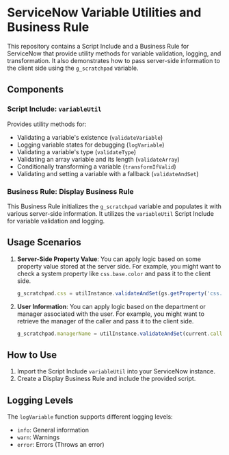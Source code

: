 # ServiceNow Variable Utilities and Business Rule

This repository contains a Script Include and a Business Rule for ServiceNow that provide utility methods for variable validation, logging, and transformation. It also demonstrates how to pass server-side information to the client side using the `g_scratchpad` variable.

## Components

### Script Include: `variableUtil`

Provides utility methods for:
- Validating a variable's existence (`validateVariable`)
- Logging variable states for debugging (`logVariable`)
- Validating a variable's type (`validateType`)
- Validating an array variable and its length (`validateArray`)
- Conditionally transforming a variable (`transformIfValid`)
- Validating and setting a variable with a fallback (`validateAndSet`)

### Business Rule: Display Business Rule

This Business Rule initializes the `g_scratchpad` variable and populates it with various server-side information. It utilizes the `variableUtil` Script Include for variable validation and logging.

## Usage Scenarios

1. **Server-Side Property Value**: You can apply logic based on some property value stored at the server side. For example, you might want to check a system property like `css.base.color` and pass it to the client side.

    ```javascript
    g_scratchpad.css = utilInstance.validateAndSet(gs.getProperty('css.base.color'), "Variable does not exist or has no value");
    ```

2. **User Information**: You can apply logic based on the department or manager associated with the user. For example, you might want to retrieve the manager of the caller and pass it to the client side.

    ```javascript
    g_scratchpad.managerName = utilInstance.validateAndSet(current.caller_id.manager.getDisplayValue(), "Variable does not exist or has no value");
    ```

## How to Use

1. Import the Script Include `variableUtil` into your ServiceNow instance.
2. Create a Display Business Rule and include the provided script.

## Logging Levels

The `logVariable` function supports different logging levels:
- `info`: General information
- `warn`: Warnings
- `error`: Errors (Throws an error)
